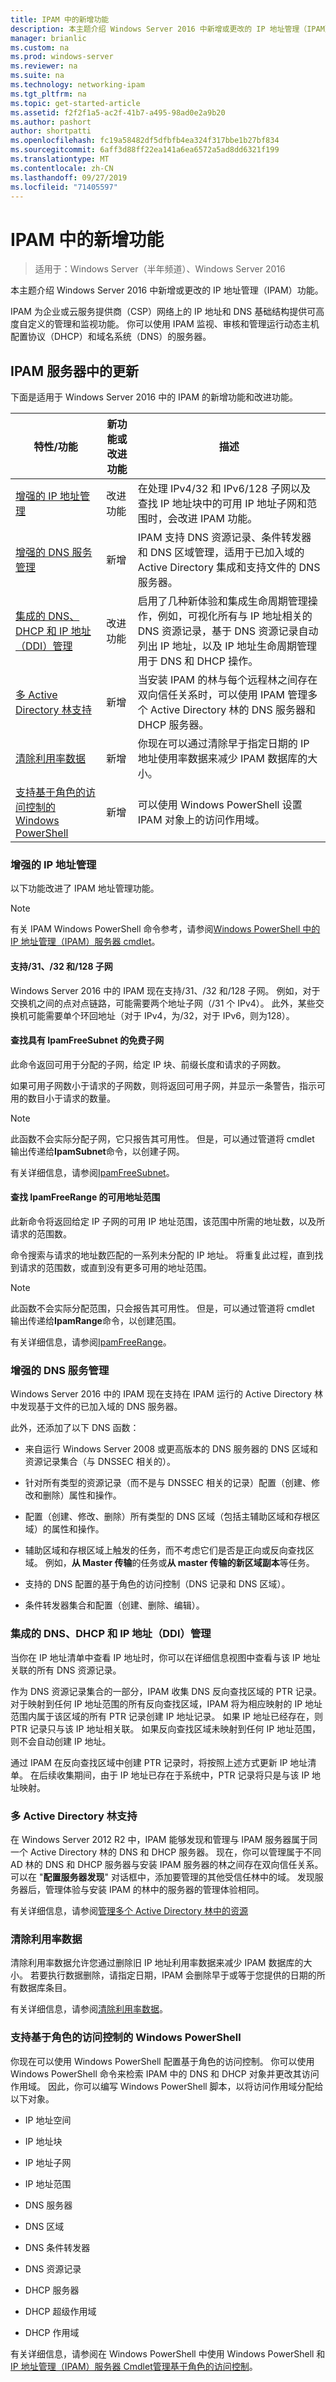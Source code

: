 ```yaml
---
title: IPAM 中的新增功能
description: 本主题介绍 Windows Server 2016 中新增或更改的 IP 地址管理（IPAM）功能。
manager: brianlic
ms.custom: na
ms.prod: windows-server
ms.reviewer: na
ms.suite: na
ms.technology: networking-ipam
ms.tgt_pltfrm: na
ms.topic: get-started-article
ms.assetid: f2f2f1a5-ac2f-41b7-a495-98ad0e2a9b20
ms.author: pashort
author: shortpatti
ms.openlocfilehash: fc19a58482df5dfbfb4ea324f317bbe1b27bf834
ms.sourcegitcommit: 6aff3d88ff22ea141a6ea6572a5ad8dd6321f199
ms.translationtype: MT
ms.contentlocale: zh-CN
ms.lasthandoff: 09/27/2019
ms.locfileid: "71405597"
---
```

# <a name="whats-new-in-ipam"></a>IPAM 中的新增功能

>适用于：Windows Server（半年频道）、Windows Server 2016

本主题介绍 Windows Server 2016 中新增或更改的 IP 地址管理（IPAM）功能。  
  
IPAM 为企业或云服务提供商（CSP）网络上的 IP 地址和 DNS 基础结构提供可高度自定义的管理和监视功能。 你可以使用 IPAM 监视、审核和管理运行动态主机配置协议（DHCP）和域名系统（DNS）的服务器。  
  
## <a name="BKMK_IPAM2012R2"></a>IPAM 服务器中的更新  
下面是适用于 Windows Server 2016 中的 IPAM 的新增功能和改进功能。  
  
|特性/功能|新功能或改进功能|描述|  
|--------------------------|-------------------|---------------|  
|[增强的 IP 地址管理](../../technologies/ipam/../../technologies/ipam/../../technologies/ipam/What-s-New-in-IPAM.md#EIP)|改进功能|在处理 IPv4/32 和 IPv6/128 子网以及查找 IP 地址块中的可用 IP 地址子网和范围时，会改进 IPAM 功能。|  
|[增强的 DNS 服务管理](../../technologies/ipam/../../technologies/ipam/../../technologies/ipam/What-s-New-in-IPAM.md#EDNS)|新增|IPAM 支持 DNS 资源记录、条件转发器和 DNS 区域管理，适用于已加入域的 Active Directory 集成和支持文件的 DNS 服务器。|  
|[集成的 DNS、DHCP 和 IP 地址（DDI）管理](../../technologies/ipam/../../technologies/ipam/../../technologies/ipam/What-s-New-in-IPAM.md#DDI)|改进功能|启用了几种新体验和集成生命周期管理操作，例如，可视化所有与 IP 地址相关的 DNS 资源记录，基于 DNS 资源记录自动列出 IP 地址，以及 IP 地址生命周期管理用于 DNS 和 DHCP 操作。|  
|[多 Active Directory 林支持](#bkmk_ad)|新增|当安装 IPAM 的林与每个远程林之间存在双向信任关系时，可以使用 IPAM 管理多个 Active Directory 林的 DNS 服务器和 DHCP 服务器。|  
|[清除利用率数据](#bkmk_purge)|新增|你现在可以通过清除早于指定日期的 IP 地址使用率数据来减少 IPAM 数据库的大小。|  
|[支持基于角色的访问控制的 Windows PowerShell](#bkmk_ps)|新增|可以使用 Windows PowerShell 设置 IPAM 对象上的访问作用域。|  
  
### <a name="EIP"></a>增强的 IP 地址管理  
以下功能改进了 IPAM 地址管理功能。  
>[!NOTE]
>有关 IPAM Windows PowerShell 命令参考，请参阅[Windows PowerShell 中的 IP 地址管理（IPAM）服务器 cmdlet](https://docs.microsoft.com/powershell/module/ipamserver/)。  
  
#### <a name="support-for-31-32-and-128-subnets"></a>支持/31、/32 和/128 子网  
Windows Server 2016 中的 IPAM 现在支持/31、/32 和/128 子网。 例如，对于交换机之间的点对点链路，可能需要两个地址子网（/31 个 IPv4）。 此外，某些交换机可能需要单个环回地址（对于 IPv4，为/32，对于 IPv6，则为128）。  
  
#### <a name="find-free-subnets-with-find-ipamfreesubnet"></a>**查找具有 IpamFreeSubnet 的免费子网**  
  
此命令返回可用于分配的子网，给定 IP 块、前缀长度和请求的子网数。   
  
如果可用子网数小于请求的子网数，则将返回可用子网，并显示一条警告，指示可用的数目小于请求的数量。  
  
>[!NOTE]
>此函数不会实际分配子网，它只报告其可用性。 但是，可以通过管道将 cmdlet 输出传递给**IpamSubnet**命令，以创建子网。  
  
有关详细信息，请参阅[IpamFreeSubnet](https://docs.microsoft.com/powershell/module/ipamserver/Find-IpamFreeSubnet)。  
  
#### <a name="find-free-address-ranges-with-find-ipamfreerange"></a>**查找 IpamFreeRange 的可用地址范围**  
  
此新命令将返回给定 IP 子网的可用 IP 地址范围，该范围中所需的地址数，以及所请求的范围数。   
  
命令搜索与请求的地址数匹配的一系列未分配的 IP 地址。 将重复此过程，直到找到请求的范围数，或直到没有更多可用的地址范围。  
  
> [!NOTE]
> 此函数不会实际分配范围，只会报告其可用性。 但是，可以通过管道将 cmdlet 输出传递给**IpamRange**命令，以创建范围。  
  
有关详细信息，请参阅[IpamFreeRange](https://docs.microsoft.com/powershell/module/ipamserver/Find-IpamFreeRange)。  
  
### <a name="EDNS"></a>增强的 DNS 服务管理  
Windows Server 2016 中的 IPAM 现在支持在 IPAM 运行的 Active Directory 林中发现基于文件的已加入域的 DNS 服务器。  
  
此外，还添加了以下 DNS 函数：  
  
-   来自运行 Windows Server 2008 或更高版本的 DNS 服务器的 DNS 区域和资源记录集合（与 DNSSEC 相关的）。  
  
-   针对所有类型的资源记录（而不是与 DNSSEC 相关的记录）配置（创建、修改和删除）属性和操作。  
  
-   配置（创建、修改、删除）所有类型的 DNS 区域（包括主辅助区域和存根区域）的属性和操作。  
  
-   辅助区域和存根区域上触发的任务，而不考虑它们是否是正向或反向查找区域。 例如，**从 Master 传输**的任务或**从 master 传输的新区域副本**等任务。  
  
-   支持的 DNS 配置的基于角色的访问控制（DNS 记录和 DNS 区域）。  
  
-   条件转发器集合和配置（创建、删除、编辑）。  
  
### <a name="DDI"></a>集成的 DNS、DHCP 和 IP 地址（DDI）管理  
当你在 IP 地址清单中查看 IP 地址时，你可以在详细信息视图中查看与该 IP 地址关联的所有 DNS 资源记录。  
  
作为 DNS 资源记录集合的一部分，IPAM 收集 DNS 反向查找区域的 PTR 记录。 对于映射到任何 IP 地址范围的所有反向查找区域，IPAM 将为相应映射的 IP 地址范围内属于该区域的所有 PTR 记录创建 IP 地址记录。 如果 IP 地址已经存在，则 PTR 记录只与该 IP 地址相关联。 如果反向查找区域未映射到任何 IP 地址范围，则不会自动创建 IP 地址。  
  
通过 IPAM 在反向查找区域中创建 PTR 记录时，将按照上述方式更新 IP 地址清单。 在后续收集期间，由于 IP 地址已存在于系统中，PTR 记录将只是与该 IP 地址映射。  
  
### <a name="bkmk_ad"></a>多 Active Directory 林支持  
在 Windows Server 2012 R2 中，IPAM 能够发现和管理与 IPAM 服务器属于同一个 Active Directory 林的 DNS 和 DHCP 服务器。 现在，你可以管理属于不同 AD 林的 DNS 和 DHCP 服务器与安装 IPAM 服务器的林之间存在双向信任关系。 可以在 "**配置服务器发现**" 对话框中，添加要管理的其他受信任林中的域。 发现服务器后，管理体验与安装 IPAM 的林中的服务器的管理体验相同。  
  
有关详细信息，请参阅[管理多个 Active Directory 林中的资源](../../technologies/ipam/Manage-Resources-in-Multiple-Active-Directory-Forests.md)  
  
### <a name="bkmk_purge"></a>清除利用率数据  
清除利用率数据允许您通过删除旧 IP 地址利用率数据来减少 IPAM 数据库的大小。 若要执行数据删除，请指定日期，IPAM 会删除早于或等于您提供的日期的所有数据库条目。   
  
有关详细信息，请参阅[清除利用率数据](../../technologies/ipam/Purge-Utilization-Data.md)。  
  
### <a name="bkmk_ps"></a>支持基于角色的访问控制的 Windows PowerShell  
你现在可以使用 Windows PowerShell 配置基于角色的访问控制。 你可以使用 Windows PowerShell 命令来检索 IPAM 中的 DNS 和 DHCP 对象并更改其访问作用域。 因此，你可以编写 Windows PowerShell 脚本，以将访问作用域分配给以下对象。  
  
-   IP 地址空间  
  
-   IP 地址块  
  
-   IP 地址子网  
  
-   IP 地址范围  
  
-   DNS 服务器  
  
-   DNS 区域  
  
-   DNS 条件转发器  
  
-   DNS 资源记录  
  
-   DHCP 服务器  
  
-   DHCP 超级作用域  
  
-   DHCP 作用域  
  
有关详细信息，请参阅在 Windows PowerShell 中使用 Windows PowerShell 和[IP 地址管理（IPAM）服务器 Cmdlet](https://docs.microsoft.com/powershell/module/ipamserver/)[管理基于角色的访问控制](../../technologies/ipam/Manage-Role-Based-Access-Control-with-Windows-PowerShell.md)。  

